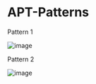 # APT-Patterns

Pattern 1

![image](https://user-images.githubusercontent.com/114615342/198863417-a6ac3afd-bf25-4685-a2ce-80aec1d73c20.png)


Pattern 2

![image](https://user-images.githubusercontent.com/114615342/198863517-0616ca7f-0658-46cb-865d-d6b42fa86871.png)
